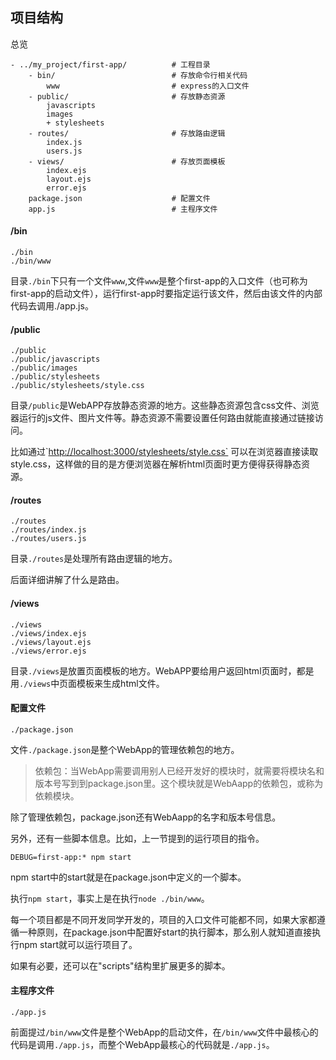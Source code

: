 ## 项目结构
总览
```
- ../my_project/first-app/          # 工程目录
    - bin/                          # 存放命令行相关代码
        www                         # express的入口文件
    - public/                       # 存放静态资源
        javascripts
        images
        + stylesheets
    - routes/                       # 存放路由逻辑
        index.js
        users.js
    - views/                        # 存放页面模板
        index.ejs
        layout.ejs
        error.ejs
    package.json                    # 配置文件
    app.js                          # 主程序文件

```
#### /bin

```
./bin
./bin/www
```

目录`./bin`下只有一个文件`www`,文件`www`是整个first-app的入口文件（也可称为first-app的启动文件），运行first-app时要指定运行该文件，然后由该文件的内部代码去调用./app.js。

#### /public

```
./public
./public/javascripts
./public/images
./public/stylesheets
./public/stylesheets/style.css
```

目录`/public`是WebAPP存放静态资源的地方。这些静态资源包含css文件、浏览器运行的js文件、图片文件等。静态资源不需要设置任何路由就能直接通过链接访问。

比如通过\`[http://localhost:3000/stylesheets/style.css\`](http://localhost:3000/stylesheets/style.css) 可以在浏览器直接读取style.css，这样做的目的是方便浏览器在解析html页面时更方便得获得静态资源。

#### /routes

```
./routes
./routes/index.js
./routes/users.js
```

目录`./routes`是处理所有路由逻辑的地方。

后面详细讲解了什么是路由。

#### /views

```
./views
./views/index.ejs
./views/layout.ejs
./views/error.ejs
```

目录`./views`是放置页面模板的地方。WebAPP要给用户返回html页面时，都是用`./views`中页面模板来生成html文件。

#### 配置文件

```
./package.json
```

文件`./package.json`是整个WebApp的管理依赖包的地方。

> 依赖包：当WebApp需要调用别人已经开发好的模块时，就需要将模块名和版本号写到到package.json里。这个模块就是WebAapp的依赖包，或称为依赖模块。

除了管理依赖包，package.json还有WebAapp的名字和版本号信息。

另外，还有一些脚本信息。比如，上一节提到的运行项目的指令。

```
DEBUG=first-app:* npm start
```

npm start中的start就是在package.json中定义的一个脚本。

执行`npm start`，事实上是在执行`node ./bin/www`。

每一个项目都是不同开发同学开发的，项目的入口文件可能都不同，如果大家都遵循一种原则，在package.json中配置好start的执行脚本，那么别人就知道直接执行npm start就可以运行项目了。

如果有必要，还可以在"scripts"结构里扩展更多的脚本。

#### 主程序文件

```
./app.js
```

前面提过`/bin/www`文件是整个WebApp的启动文件，在`/bin/www`文件中最核心的代码是调用`./app.js`，而整个WebApp最核心的代码就是`./app.js`。

